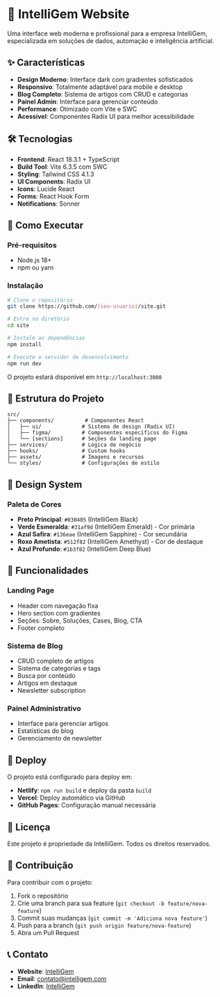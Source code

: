
# 🚀 IntelliGem Website

Uma interface web moderna e profissional para a empresa IntelliGem, especializada em soluções de dados, automação e inteligência artificial.

## ✨ Características

- **Design Moderno**: Interface dark com gradientes sofisticados
- **Responsivo**: Totalmente adaptável para mobile e desktop
- **Blog Completo**: Sistema de artigos com CRUD e categorias
- **Painel Admin**: Interface para gerenciar conteúdo
- **Performance**: Otimizado com Vite e SWC
- **Acessível**: Componentes Radix UI para melhor acessibilidade

## 🛠️ Tecnologias

- **Frontend**: React 18.3.1 + TypeScript
- **Build Tool**: Vite 6.3.5 com SWC
- **Styling**: Tailwind CSS 4.1.3
- **UI Components**: Radix UI
- **Icons**: Lucide React
- **Forms**: React Hook Form
- **Notifications**: Sonner

## 🚀 Como Executar

### Pré-requisitos
- Node.js 18+ 
- npm ou yarn

### Instalação
```bash
# Clone o repositório
git clone https://github.com/[seu-usuario]/site.git

# Entre no diretório
cd site

# Instale as dependências
npm install

# Execute o servidor de desenvolvimento
npm run dev
```

O projeto estará disponível em `http://localhost:3000`

## 📁 Estrutura do Projeto

```
src/
├── components/          # Componentes React
│   ├── ui/             # Sistema de design (Radix UI)
│   ├── figma/          # Componentes específicos do Figma
│   └── [sections]      # Seções da landing page
├── services/           # Lógica de negócio
├── hooks/              # Custom hooks
├── assets/             # Imagens e recursos
└── styles/             # Configurações de estilo
```

## 🎨 Design System

### Paleta de Cores
- **Preto Principal**: `#030405` (IntelliGem Black)
- **Verde Esmeralda**: `#31af9d` (IntelliGem Emerald) - Cor primária
- **Azul Safira**: `#136eae` (IntelliGem Sapphire) - Cor secundária
- **Roxo Ametista**: `#512f82` (IntelliGem Amethyst) - Cor de destaque
- **Azul Profundo**: `#1b3f82` (IntelliGem Deep Blue)

## 📝 Funcionalidades

### Landing Page
- Header com navegação fixa
- Hero section com gradientes
- Seções: Sobre, Soluções, Cases, Blog, CTA
- Footer completo

### Sistema de Blog
- CRUD completo de artigos
- Sistema de categorias e tags
- Busca por conteúdo
- Artigos em destaque
- Newsletter subscription

### Painel Administrativo
- Interface para gerenciar artigos
- Estatísticas do blog
- Gerenciamento de newsletter

## 🚀 Deploy

O projeto está configurado para deploy em:
- **Netlify**: `npm run build` e deploy da pasta `build`
- **Vercel**: Deploy automático via GitHub
- **GitHub Pages**: Configuração manual necessária

## 📄 Licença

Este projeto é propriedade da IntelliGem. Todos os direitos reservados.

## 🤝 Contribuição

Para contribuir com o projeto:
1. Fork o repositório
2. Crie uma branch para sua feature (`git checkout -b feature/nova-feature`)
3. Commit suas mudanças (`git commit -m 'Adiciona nova feature'`)
4. Push para a branch (`git push origin feature/nova-feature`)
5. Abra um Pull Request

## 📞 Contato

- **Website**: [IntelliGem](https://intelligem.com)
- **Email**: contato@intelligem.com
- **LinkedIn**: [IntelliGem](https://linkedin.com/company/intelligem)
  
